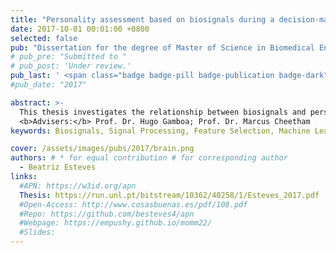 ```yaml
---
title: "Personality assessment based on biosignals during a decision-making task"
date: 2017-10-01 00:01:00 +0800
selected: false
pub: "Dissertation for the degree of Master of Science in Biomedical Engineering"
# pub_pre: "Submitted to "
# pub_post: 'Under review.'
pub_last: ' <span class="badge badge-pill badge-publication badge-dark">M.Sc. Thesis</span>'
#pub_date: "2017"

abstract: >-
  This thesis investigates the relationship between biosignals and personality traits by recording participants' physiological responses during the Iowa Gambling Task (IGT) and using machine learning to predict traits based on extracted features. Results show that combining features from multiple biosignals yields better predictive performance, with specific signals (e.g., ECG, EDA, BVP) effectively predicting traits like Openness to Experience, Agreeableness, and Extraversion. Notably, personality indicators were most prominent in the early stages of the task, suggesting stronger trait expression at the beginning of decision-making processes.<br>
  <b>Advisers:</b> Prof. Dr. Hugo Gamboa; Prof. Dr. Marcus Cheetham
keywords: Biosignals, Signal Processing, Feature Selection, Machine Learning, Iowa Gambling Task, Five Factor Model, Maximization

cover: /assets/images/pubs/2017/brain.png
authors: # * for equal contribution # for corresponding author
  - Beatriz Esteves
links:
  #APN: https://w3id.org/apn
  Thesis: https://run.unl.pt/bitstream/10362/40258/1/Esteves_2017.pdf
  #Open-Access: http://www.cosasbuenas.es/pdf/108.pdf
  #Repo: https://github.com/besteves4/apn
  #Webpage: https://empushy.github.io/momm22/
  #Slides: 
---
```


